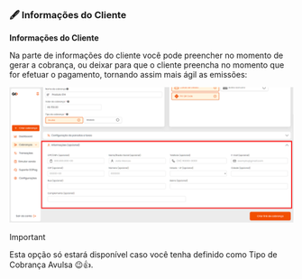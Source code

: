 ### 🖋️ Informações do Cliente

**Informações do Cliente**

<p>Na parte de informações do cliente você pode preencher no momento de gerar a cobrança, ou deixar para que o cliente preencha no momento que for efetuar o pagamento, tornando assim mais ágil as emissões:</p>

![criar_cobranca_informacoes](/assets/prints/criar_cobranca_informacoes.png)

> [!IMPORTANT]
> Esta opção só estará disponível caso você tenha definido como Tipo de Cobrança Avulsa 😉👍.
